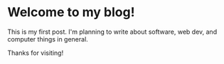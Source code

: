 # Welcome to my blog!

This is my first post. I'm planning to write about software, web dev, and computer things in general.

Thanks for visiting!

